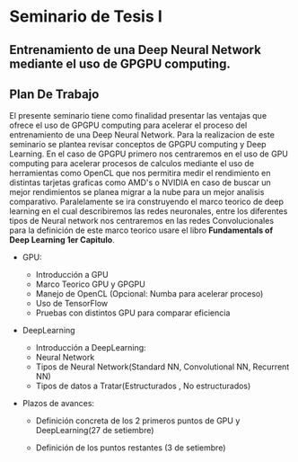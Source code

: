# Seminario de Tesis I 

## Entrenamiento de una Deep Neural Network mediante el uso de GPGPU computing.

## Plan De Trabajo
El presente seminario tiene como finalidad presentar las ventajas que ofrece el uso de GPGPU computing para acelerar el proceso del entrenamiento de una Deep Neural Network. Para la realizacion de este seminario se plantea revisar conceptos de GPGPU computing y Deep Learning. En el caso de GPGPU primero nos centraremos en el uso de GPU computing para acelerar procesos de calculos mediante el uso de herramientas como OpenCL que nos permitira medir el rendimiento en distintas tarjetas graficas como AMD's o NVIDIA en caso de buscar un mejor rendimientos se planea migrar a la nube para un mejor analisis comparativo. 
Paralelamente se ira construyendo el marco teorico de deep learning en el cual describiremos las redes neuronales, entre los diferentes tipos de Neural network nos centraremos en las redes Convolucionales para la definición de este marco teorico usare el libro **Fundamentals of Deep Learning 1er Capitulo**.

* GPU:
     + Introducción a GPU
     + Marco Teorico GPU y GPGPU
     + Manejo de OpenCL (Opcional: Numba para acelerar proceso)
     + Uso de TensorFlow
     + Pruebas con distintos GPU para comparar eficiencia
* DeepLearning 
     + Introducción a DeepLearning:
     + Neural Network
     + Tipos de Neural Network(Standard NN, Convolutional NN, Recurrent NN)
     + Tipos de datos  a Tratar(Estructurados , No estructurados)
    
* Plazos de avances:

     + Definición concreta de los 2 primeros puntos de GPU y DeepLearning(27 de setiembre)
    
     + Definición de los puntos restantes (3 de setiembre)


[Avance Teorico]: https://github.com/Visot/SeminarioTesisI/blob/master/SeminarioI.ipynb